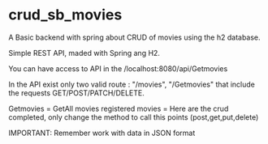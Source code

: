 # crud_sb_movies
A Basic backend with spring about CRUD of movies using the h2 database.


Simple REST API, maded with Spring ang H2.

You can have access to API in the /localhost:8080/api/Getmovies

In the API exist only two valid route : "/movies", "/Getmovies" that include the requests GET/POST/PATCH/DELETE.

Getmovies = GetAll movies registered
movies = Here are the crud completed, only change the method to call this points (post,get,put,delete)

IMPORTANT: Remember work with data in JSON format

